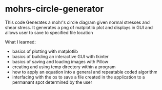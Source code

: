 # mohrs-circle-generator
This code Generates a mohr's circle diagram given normal stresses and shear stress.
It generates a png of matplotlib plot and displays in GUI and allows user to save to specified file location

What I learned:<br/>
  - basics of plotting with matplotlib<br/>
  - basics of building an interactive GUI with tkinter<br/>
  - basics of saving and loading images with Pillow<br/>
  - creating and using temp directory within a program<br/>
  - how to apply an equation into a general and repeatable coded algorithm<br/>
  - interfacing with the os to save a file created in the application to a permanant spot determined by the user<br/>
  
